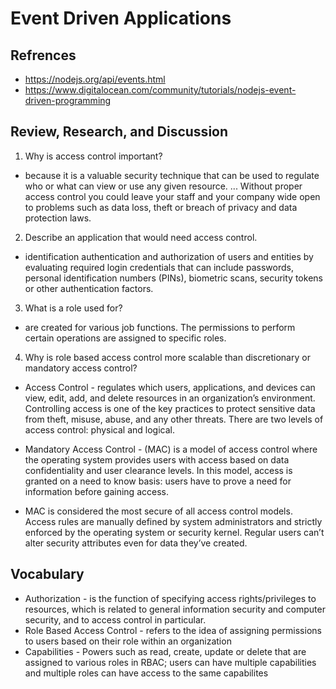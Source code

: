 # Event Driven Applications

## Refrences

- https://nodejs.org/api/events.html
- https://www.digitalocean.com/community/tutorials/nodejs-event-driven-programming

## Review, Research, and Discussion

1. Why is access control important?

- because it is a valuable security technique that can be used to regulate who or what can view or use any given resource. ... Without proper access control you could leave your staff and your company wide open to problems such as data loss, theft or breach of privacy and data protection laws.

2. Describe an application that would need access control.

- identification authentication and authorization of users and entities by evaluating required login credentials that can include passwords, personal identification numbers (PINs), biometric scans, security tokens or other authentication factors.

3. What is a role used for?

- are created for various job functions. The permissions to perform certain operations are assigned to specific roles.

4. Why is role based access control more scalable than discretionary or mandatory access control?

- Access Control - regulates which users, applications, and devices can view, edit, add, and delete resources in an organization’s environment. Controlling access is one of the key practices to protect sensitive data from theft, misuse, abuse, and any other threats. There are two levels of access control: physical and logical.

- Mandatory Access Control - (MAC) is a model of access control where the operating system provides users with access based on data confidentiality and user clearance levels. In this model, access is granted on a need to know basis: users have to prove a need for information before gaining access.

- MAC is considered the most secure of all access control models. Access rules are manually defined by system administrators and strictly enforced by the operating system or security kernel. Regular users can’t alter security attributes even for data they’ve created.

## Vocabulary

- Authorization - is the function of specifying access rights/privileges to resources, which is related to general information security and computer security, and to access control in particular.
- Role Based Access Control - refers to the idea of assigning permissions to users based on their role within an organization
- Capabilities - Powers such as read, create, update or delete that are assigned to various roles in RBAC; users can have multiple capabilities and multiple roles can have access to the same capabilites
